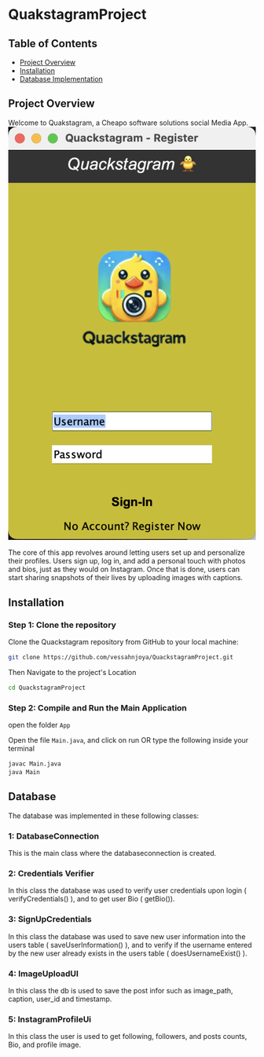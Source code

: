 # QuakstagramProject

## Table of Contents

- [Project Overview](#project-overview)
- [Installation](#installation)
- [Database Implementation](#Database)

## Project Overview

Welcome to Quakstagram, a Cheapo software solutions social Media App.
![alt text](ReadMeImages/LoginUI.png)

The core of this app revolves around letting users set up and personalize their profiles.
Users sign up, log in, and add a personal touch with photos and bios, just as they
would on Instagram. Once that is done, users can start sharing snapshots of their lives
by uploading images with captions.

## Installation

### Step 1: Clone the repository

Clone the Quackstagram repository from GitHub to your local machine:

```bash
git clone https://github.com/vessahnjoya/QuackstagramProject.git
```

Then Navigate to the project's Location

```bash
cd QuackstagramProject
```

### Step 2: Compile and Run the Main Application

open the folder `App`

Open the file `Main.java`, and click on run OR type the following inside your terminal

```bash
javac Main.java
java Main
```

## Database

The database was implemented in these following classes:

### 1: DatabaseConnection
This is the main class where the databaseconnection is created.

### 2: Credentials Verifier
In this class the database was used to verify user credentials upon login ( verifyCredentials() ), and to get user Bio ( getBio()).

### 3: SignUpCredentials
In this class the database was used to save new user information into the users table ( saveUserInformation() ), and to verify if the username entered by the new user already exists in the users table ( doesUsernameExist() ).

### 4: ImageUploadUI
In this class the db is used to save the post infor such as image_path, caption, user_id and timestamp.

### 5: InstagramProfileUi
In this class the user is used to get following, followers, and posts counts, Bio, and profile image. 

